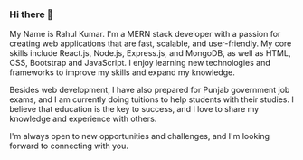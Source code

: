 ### Hi there 👋

<!--
**rahulkumarpahwa/rahulkumarpahwa** is a ✨ _special_ ✨ repository because its `README.md` (this file) appears on your GitHub profile.

Here are some ideas to get you started:

- 🔭 I’m currently working on ...
- 🌱 I’m currently learning ...
- 👯 I’m looking to collaborate on ...
- 🤔 I’m looking for help with ...
- 💬 Ask me about ...
- 📫 How to reach me: ...
- 😄 Pronouns: ...
- ⚡ Fun fact: ...
-->

My Name is Rahul Kumar. I'm a MERN stack developer with a passion for creating web applications that are fast, scalable, and user-friendly. My core skills include React.js, Node.js, Express.js, and MongoDB, as well as HTML, CSS, Bootstrap and JavaScript. I enjoy learning new technologies and frameworks to improve my skills and expand my knowledge.

Besides web development, I have also prepared for Punjab government job exams, and I am currently doing tuitions to help students with their studies. I believe that education is the key to success, and I love to share my knowledge and experience with others.

I'm always open to new opportunities and challenges, and I'm looking forward to connecting with you.

